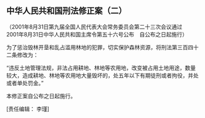 中华人民共和国刑法修正案（二）
-----
[](http://www.spp.gov.cn/spp/fl/201802/t20180205_364506.shtml)

（2001年8月31日第九届全国人民代表大会常务委员会第二十三次会议通过　2001年8月31日中华人民共和国主席令第五十六号公布　自公布之日起施行）

为了惩治毁林开垦和乱占滥用林地的犯罪，切实保护森林资源，将刑法第三百四十二条修改为：

“违反土地管理法规，非法占用耕地、林地等农用地，改变被占用土地用途，数量较大，造成耕地、林地等农用地大量毁坏的，处五年以下有期徒刑或者拘役，并处或者单处罚金。”

本修正案自公布之日起施行。

[责任编辑： 李瑾]

